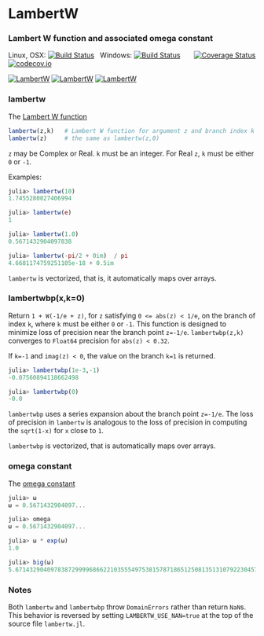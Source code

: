 # LambertW
### Lambert W function and associated omega constant

Linux, OSX: [![Build Status](https://travis-ci.org/jlapeyre/LambertW.jl.svg)](https://travis-ci.org/jlapeyre/LambertW.jl)
&nbsp;
Windows: [![Build Status](https://ci.appveyor.com/api/projects/status/github/jlapeyre/LambertW.jl?branch=master&svg=true)](https://ci.appveyor.com/project/jlapeyre/lambertw-jl)
&nbsp; &nbsp; &nbsp;
[![Coverage Status](https://coveralls.io/repos/github/jlapeyre/LambertW.jl/badge.svg?branch=master)](https://coveralls.io/github/jlapeyre/LambertW.jl?branch=master)
[![codecov.io](http://codecov.io/github/jlapeyre/LambertW.jl/coverage.svg?branch=master)](http://codecov.io/github/jlapeyre/LambertW.jl?branch=master)

[![LambertW](http://pkg.julialang.org/badges/LambertW_0.4.svg)](http://pkg.julialang.org/?pkg=LambertW&ver=0.4)
[![LambertW](http://pkg.julialang.org/badges/LambertW_0.5.svg)](http://pkg.julialang.org/?pkg=LambertW&ver=0.5)
[![LambertW](http://pkg.julialang.org/badges/LambertW_0.6.svg)](http://pkg.julialang.org/?pkg=LambertW&ver=0.6)

### lambertw

The [Lambert W function](http://en.wikipedia.org/wiki/Lambert_W_function)

```julia
lambertw(z,k)   # Lambert W function for argument z and branch index k
lambertw(z)     # the same as lambertw(z,0)
```

`z` may be Complex or Real. `k` must be an integer. For Real
`z`, `k` must be either `0` or `-1`.

Examples:

```julia
julia> lambertw(10)
1.7455280027406994

julia> lambertw(e)
1

julia> lambertw(1.0)
0.5671432904097838

julia> lambertw(-pi/2 + 0im)  / pi
4.6681174759251105e-18 + 0.5im
```

`lambertw` is vectorized, that is, it automatically maps over arrays.

### lambertwbp(x,k=0)

Return `1 + W(-1/e + z)`, for `z` satisfying `0 <= abs(z) < 1/e`,
on the branch of index `k`, where `k` must be either `0` or `-1`. This
function is designed to minimize loss of precision near the branch point `z=-1/e`.
`lambertwbp(z,k)` converges to `Float64` precision for `abs(z) < 0.32`.

If `k=-1` and `imag(z) < 0`, the value on the branch `k=1` is returned.

```julia
julia> lambertwbp(1e-3,-1)
-0.07560894118662498

julia> lambertwbp(0)
-0.0
```

`lambertwbp` uses a series expansion about the branch point `z=-1/e`.
The loss of precision in `lambertw` is analogous to the loss of precision
in computing the `sqrt(1-x)` for `x` close to `1`.

`lambertwbp` is vectorized, that is automatically maps over arrays.

### omega constant

The [omega constant](http://en.wikipedia.org/wiki/Omega_constant)

```julia
julia> ω
ω = 0.5671432904097...

julia> omega
ω = 0.5671432904097...

julia> ω * exp(ω)
1.0

julia> big(ω)
5.67143290409783872999968662210355549753815787186512508135131079223045793086683e-01 with 256 bits of precision
```

### Notes

Both `lambertw` and `lambertwbp` throw `DomainErrors` rather than return `NaN`s.
This behavior is reversed by setting `LAMBERTW_USE_NAN=true` at the top of
the source file `lambertw.jl`.
 
<!--  LocalWords:  lambertw jacobisymbol julia ulia im eval LambertW
 -->
<!--  LocalWords:  lambertwbp lambertwm NaN bitstype Combinatorics
 -->
<!--  LocalWords:  BigInt imag sqrt
 -->

